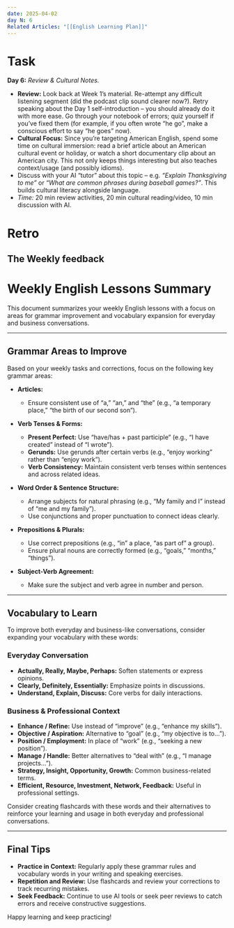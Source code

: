 ```yaml
---
date: 2025-04-02
day N: 6
Related Articles: "[[English Learning Plan]]"
---
```

# Task

**Day 6:** _Review & Cultural Notes._ 
- **Review:** Look back at Week 1’s material. Re-attempt any difficult listening segment (did the podcast clip sound clearer now?). Retry speaking about the Day 1 self-introduction – you should already do it with more ease. Go through your notebook of errors; quiz yourself if you’ve fixed them (for example, if you often wrote “he go”, make a conscious effort to say “he goes” now). 
- **Cultural Focus:** Since you’re targeting American English, spend some time on cultural immersion: read a brief article about an American cultural event or holiday, or watch a short documentary clip about an American city. This not only keeps things interesting but also teaches context/usage (and possibly idioms). 
- Discuss with your AI “tutor” about this topic – e.g. _“Explain Thanksgiving to me”_ or _“What are common phrases during baseball games?”_. This builds cultural literacy alongside language. 
- _Time:_ 20 min review activities, 20 min cultural reading/video, 10 min discussion with AI.


# Retro 

## The Weekly feedback

# Weekly English Lessons Summary

This document summarizes your weekly English lessons with a focus on areas for grammar improvement and vocabulary expansion for everyday and business conversations.

---

## Grammar Areas to Improve

Based on your weekly tasks and corrections, focus on the following key grammar areas:

- **Articles:**
  - Ensure consistent use of “a,” “an,” and “the” (e.g., “a temporary place,” “the birth of our second son”).

- **Verb Tenses & Forms:**
  - **Present Perfect:** Use “have/has + past participle” (e.g., “I have created” instead of “I wrote”).
  - **Gerunds:** Use gerunds after certain verbs (e.g., “enjoy working” rather than “enjoy work”).
  - **Verb Consistency:** Maintain consistent verb tenses within sentences and across related ideas.

- **Word Order & Sentence Structure:**
  - Arrange subjects for natural phrasing (e.g., “My family and I” instead of “me and my family”).
  - Use conjunctions and proper punctuation to connect ideas clearly.

- **Prepositions & Plurals:**
  - Use correct prepositions (e.g., “in” a place, “as part of” a group).
  - Ensure plural nouns are correctly formed (e.g., “goals,” “months,” “things”).

- **Subject-Verb Agreement:**
  - Make sure the subject and verb agree in number and person.

---

## Vocabulary to Learn

To improve both everyday and business-like conversations, consider expanding your vocabulary with these words:

### Everyday Conversation

- **Actually, Really, Maybe, Perhaps:** Soften statements or express opinions.
- **Clearly, Definitely, Essentially:** Emphasize points in discussions.
- **Understand, Explain, Discuss:** Core verbs for daily interactions.

### Business & Professional Context

- **Enhance / Refine:** Use instead of “improve” (e.g., “enhance my skills”).
- **Objective / Aspiration:** Alternative to “goal” (e.g., “my objective is to…”).
- **Position / Employment:** In place of “work” (e.g., “seeking a new position”).
- **Manage / Handle:** Better alternatives to “deal with” (e.g., “I manage projects…”).
- **Strategy, Insight, Opportunity, Growth:** Common business-related terms.
- **Efficient, Resource, Investment, Network, Feedback:** Useful in professional settings.

Consider creating flashcards with these words and their alternatives to reinforce your learning and usage in both everyday and professional conversations.

---

## Final Tips

- **Practice in Context:** Regularly apply these grammar rules and vocabulary words in your writing and speaking exercises.
- **Repetition and Review:** Use flashcards and review your corrections to track recurring mistakes.
- **Seek Feedback:** Continue to use AI tools or seek peer reviews to catch errors and receive constructive suggestions.

Happy learning and keep practicing!


